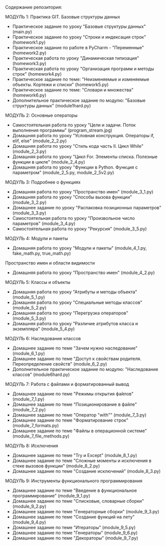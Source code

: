 Содержание репозитория:

МОДУЛЬ 1: Практика GIT. Базовые структуры данных
- Практическое задание по уроку "Базовые структуры данных" (main.py)
- Практическое задание по уроку "Строки и индексация строк" (homework1.py)
- Практическое задание по работе в PyCharm - "Переменные" (homework2.py)
- Практическая работа по уроку "Динамическая типизация" (homework3.py)
- Практическая работа по уроку "Организация программ и методы строк" (homework4.py)
- Практическое задание по теме: "Неизменяемые и изменяемые объекты. Кортежи и списки" (homework5.py)
- Практическое задание по теме: "Словари и множества" (homework6.py)
- Дополнительное практическое задание по модулю: "Базовые структуры данных" (module1hard.py)

МОДУЛЬ 2: Основные операторы
- Самостоятельная работа по уроку "Цели и задачи. Поток выполнения программы" (program_stream.jpg)
- Домашняя работа по уроку "Условная конструкция. Операторы if, elif, else" (module_2_2.py)
- Домашняя работа по уроку "Стиль кода часть II. Цикл While" (module_2_3.py)
- Домашняя работа по уроку "Цикл For. Элементы списка. Полезные функции в цикле" (module_2_4.py)
- Домашняя работа по уроку "Функции в Python. Функция с параметром" (module_2_5.py, module_2_5v2.py)

МОДУЛЬ 3: Подробнее о функциях
- Домашняя работа по уроку "Пространство имен" (module_3_1.py)
- Домашняя работа по уроку "Способы вызова функции" (module_3_2.py)
- Домашнее задание по уроку "Распаковка позиционных параметров" (module_3_3.py)
- Самостоятельная работа по уроку "Произвольное число параметров" (module_3_4.py)
- Самостоятельная работа по уроку "Рекурсия" (module_3_5.py)

МОДУЛЬ 4: Модули и пакеты
- Домашняя работа по уроку "Модули и пакеты" (module_4_1.py, fake_math.py, true_math.py)

Пространство имен и области видимости
- Домашняя работа по уроку "Пространство имен" (module_4_2.py)

МОДУЛЬ 5: Классы и объекты
- Домашняя работа по уроку "Атрибуты и методы объекта" (module_5_1.py)
- Домашняя работа по уроку "Специальные методы классов" (module_5_2.py)
- Домашняя работа по уроку "Перегрузка операторов" (module_5_3.py)
- Домашняя работа по уроку "Различие атрибутов класса и экземпляра" (module_5_4.py)

МОДУЛЬ 6: Наследование классов
- Домашнее задание по теме "Зачем нужно наследование" (module_6_1.py)
- Домашнее задание по теме "Доступ к свойствам родителя. Переопределение свойств" (module_6_2.py)
- Дополнительное практическое задание по модулю: "Наследование классов" (module6hard.py)

МОДУЛЬ 7: Работа с файлами и форматированный вывод
- Домашнее задание по теме "Режимы открытия файлов" (module_7_1.py)
- Домашнее задание по теме "Позиционирование в файле" (module_7_2.py)
- Домашнее задание по теме "Оператор "with"" (module_7_3.py)
- Домашнее задание по теме "Форматирование строк" (module_7_formats.py)
- Домашнее задание по теме "Файлы в операционной системе" (module_7_file_methods.py)

МОДУЛЬ 8: Исключения
- Домашнее задание по теме "Try и Except" (module_8_1.py)
- Домашнее задание по теме "Сложные моменты и исключения в стеке вызовов функции" (module_8_2.py)
- Домашнее задание по теме "Создание исключений" (module_8_3.py)

МОДУЛЬ 9: Инструменты функционального программирования
- Домашнее задание по теме "Введение в функциональное программирование" (module_9_1.py)
- Домашнее задание по теме "Списковые, словарные сборки" (module_9_2.py)
- Домашнее задание по теме "Генераторные сборки" (module_9_3.py)
- Домашнее задание по теме "Создание функций на лету" (module_9_4.py)
- Домашнее задание по теме "Итераторы" (module_9_5.py)
- Домашнее задание по теме "Генераторы" (module_9_6.py)
- Домашнее задание по теме "Декораторы" (module_9_7.py)
